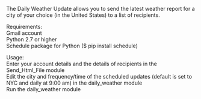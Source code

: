 The Daily Weather Update allows you to send the latest weather report for a city of your choice (in the United States) to 
a list of recipients.

Requirements:  
Gmail account  
Python 2.7 or higher  
Schedule package for Python ($ pip install schedule)

Usage:  
Enter your account details and the details of recipients in the Send_Html_File module  
Edit the city and frequency/time of the scheduled updates (default is set to NYC and daily at 9:00 am) in the daily_weather module  
Run the daily_weather module
